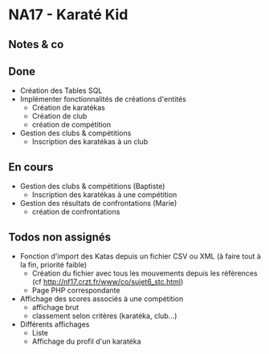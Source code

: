 # NA17 - Karaté Kid

## Notes & co

## Done

* Création des Tables SQL
* Implémenter fonctionnalités de créations d'entités
	* Création de karatékas
	* Création de club
	* création de compétition
* Gestion des clubs & compétitions
	* Inscription des karatékas à un club

## En cours

* Gestion des clubs & compétitions (Baptiste)
	* Inscription des karatékas à une compétition
* Gestion des résultats de confrontations (Marie)
	* création de confrontations

## Todos non assignés

* Fonction d'import des Katas depuis un fichier CSV ou XML (à faire tout à la fin, priorité faible)
	* Création du fichier avec tous les mouvements depuis les références (cf http://nf17.crzt.fr/www/co/sujet6_stc.html)
	* Page PHP correspondante
* Affichage des scores associés à une compétition
	* affichage brut
	* classement selon critères (karatéka, club...)
* Différents affichages
	* Liste 
	* Affichage du profil d'un karatéka
